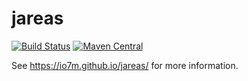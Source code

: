 jareas
===

[![Build Status](https://travis-ci.org/io7m/jareas.svg?branch=master)](https://travis-ci.org/io7m/jareas)
[![Maven Central](https://maven-badges.herokuapp.com/maven-central/com.io7m.jareas/io7m-jareas/badge.png)](https://maven-badges.herokuapp.com/maven-central/com.io7m.jareas/io7m-jareas)

See https://io7m.github.io/jareas/ for more information.
